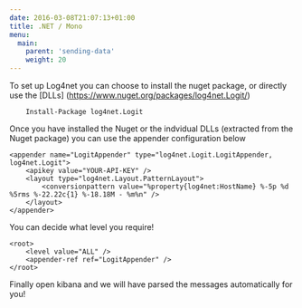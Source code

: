 ```yaml
---
date: 2016-03-08T21:07:13+01:00
title: .NET / Mono
menu:
  main:
    parent: 'sending-data'
    weight: 20
---
```


To set up Log4net you can choose to install the nuget package, or directly use the [DLLs] (https://www.nuget.org/packages/log4net.Logit/)

```
    Install-Package log4net.Logit
```

Once you have installed the Nuget or the indvidual DLLs (extracted from the Nuget package) you can use the appender configuration below

```
<appender name="LogitAppender" type="log4net.Logit.LogitAppender, log4net.Logit">
    <apikey value="YOUR-API-KEY" />
    <layout type="log4net.Layout.PatternLayout">
        <conversionpattern value="%property{log4net:HostName} %-5p %d %5rms %-22.22c{1} %-18.18M - %m%n" />
    </layout>
</appender>
```

You can decide what level you require!

```
<root>
    <level value="ALL" />
    <appender-ref ref="LogitAppender" />
</root>
```

Finally open kibana and we will have parsed the messages automatically for you!

